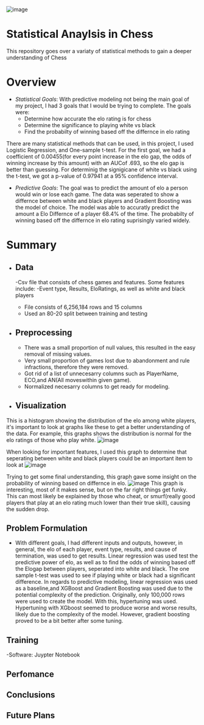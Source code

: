 ![image](https://github.com/user-attachments/assets/362f9f1c-c5f7-4cbc-9416-e2cf087f7cde)
# Statistical Anaylsis in Chess
This repository goes over a variaty of statistical methods to gain a deeper understanding of Chess

# Overview
- *Statistical Goals*: With predictive modeling not being the main goal of my project, I had 3 goals that I would be trying to complete. The goals were:
  - Determine how accurate the elo rating is for chess
  - Determine the significance to playing white vs black
  - Find the probabilty of winning based off the differnce in elo rating
  
There are many statistical methods that can be used, in this project, I used Logistic Regression, and One-sample t-test. For the first goal, we had a coefficient of 0.00455(for every point increase in the elo gap, the odds of winning increase by this amount) with an AUCof .693, so the elo gap is better than guessing. For determinig the signigicane of white vs black using the t-test, we got a p-value of 0.97941 at a 95% confidence interval. 
- *Predictive Goals*: The goal was to predict the amount of elo a person would win or lose each game. The data was seperated to show a differnce between white and black players and Gradient Boosting was the model of choice. The model was able to accuratly predict the amount a Elo Differnce of a player 68.4% of the time. The probabilty of winning based off the differnce in elo rating suprisingly varied widely.

# Summary 

- ## Data
  -Csv file that consists of chess games and features. Some features include:
    -Event type, Results, EloRatings, as well as white and black players
  - File consists of 6,256,184 rows and 15 columns
  - Used an 80-20 split between training and testing
    
- ## Preprocessing
  - There was a small proportion of null values, this resulted in the easy removal of missing values.
  - Very small proportion of games lost due to abandonment and rule infractions, therefore they were removed.
  - Got rid of a list of unnecesarry columns such as PlayerName, ECO,and AN(All moveswithin given game).
  - Normalized necesarry columns to get ready for modeling.
 
- ## Visualization
This is a histogram showing the distribution of the elo among white players, it's important to look at graphs like these to get a better understanding of the data. For example, this graphs shows the distribution is normal for the elo ratings of those who play white.
  ![image](https://github.com/user-attachments/assets/6777e149-5764-47ec-be94-1f3ea7f76712)

When looking for important features, I used this graph to determine that seperating between white and black players could be an important item to look at
  ![image](https://github.com/user-attachments/assets/3270a8bd-e09a-4cbb-98a6-0aee31396ccc)

Trying to get some final understanding, this graph gave some insight on the probability of winning based on differnce in elo.
![image](https://github.com/user-attachments/assets/9623104c-9eba-441f-a829-09cca02f43fa)
This graph is interesting, most of it makes sense, but on the far right things get funky. This can most likely be explained by those who cheat, or smurf(really good players that play at an elo rating much lower than their true skill), causing the sudden drop.

## Problem Formulation
- With different goals, I had different inputs and outputs, however, in general, the elo of each player, event type, results, and cause of termination, was used to get results. Linear regression was used test the predictive power of elo, as well as to find the odds of winning based off the Elogap between players, seperated into white and black. The one sample t-test was used to see if playing white or black had a significant difference. In regards to predictive modeling, linear regression was used as a baseline,and XGBoost and Gradient Boosting was used due to the potential complexity of the prediction. Originally, only 100,000 rows were used to create the model. With this, hypertuning was used. Hypertuning with XGboost seemed to produce worse and worse results, likely due to the complexity of the model. However, gradient boosting proved to be a bit better after some tuning. 
  
## Training
-Software: Juypter Notebook

## Perfomance

## Conclusions

## Future Plans
